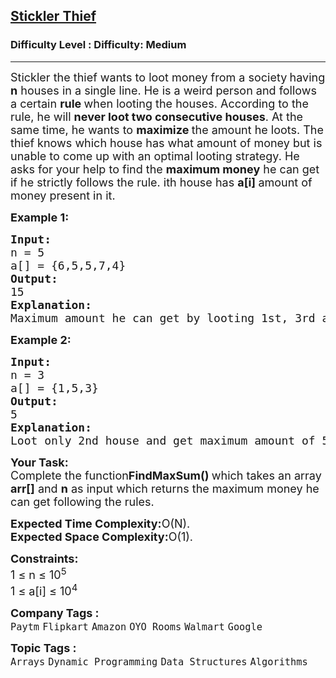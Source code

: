 <h2><a href="https://www.geeksforgeeks.org/problems/stickler-theif-1587115621/1?page=6&sortBy=submissions">Stickler Thief</a></h2><h3>Difficulty Level : Difficulty: Medium</h3><hr><div class="problems_problem_content__Xm_eO"><p><span style="font-size: 18px;">Stickler</span><span style="font-size: 18px;"> the thief wants to loot money from a society<strong> </strong>having<strong> n</strong> houses in a single line. He is a weird person and follows a certain <strong>rule </strong>when looting the houses. According to the rule, he will <strong>never loot two consecutive houses</strong>. At the same time, he wants to <strong>maximize </strong>the amount he loots. The thief knows which house has what amount of money but is unable to come up with an optimal looting strategy. He asks for your help to find the <strong>maximum money</strong> he can get if he strictly follows the rule. ith house has </span><strong><span style="font-size: 18px;">a[i] </span></strong><span style="font-size: 18px;">amount of money present in it.</span></p>
<p><span style="font-size: 18px;"><strong>Example 1:</strong></span></p>
<pre><span style="font-size: 18px;"><strong>Input:
</strong>n = 5
a[] = {6,5,5,7,4}
<strong>Output: <br></strong>15
<strong>Explanation: <br></strong>Maximum amount he can get by looting 1st, 3rd and 5th house. Which is 6+5+4=15.</span></pre>
<p><span style="font-size: 18px;"><strong>Example 2:</strong></span></p>
<pre><span style="font-size: 18px;"><strong>Input:
</strong>n = 3
a[] = {1,5,3}
<strong>Output: <br></strong>5
<strong>Explanation: <br></strong>Loot only 2nd house and get maximum amount of 5.</span></pre>
<p><span style="font-size: 18px;"><strong>Your Task:</strong><br>Complete the function<strong>FindMaxSum() </strong>which takes an array <strong>arr[]</strong> and <strong>n</strong> as input which returns the maximum money he can get following the rules.</span></p>
<p><span style="font-size: 18px;"><strong>Expected Time Complexity:</strong>O(N).<br><strong>Expected Space Complexity:</strong>O(1).</span></p>
<p><span style="font-size: 18px;"><strong>Constraints:</strong><br>1 ≤ n ≤ 10<sup>5</sup><br>1 ≤ a[i] ≤ 10<sup>4</sup></span></p></div><p><span style=font-size:18px><strong>Company Tags : </strong><br><code>Paytm</code>&nbsp;<code>Flipkart</code>&nbsp;<code>Amazon</code>&nbsp;<code>OYO Rooms</code>&nbsp;<code>Walmart</code>&nbsp;<code>Google</code>&nbsp;<br><p><span style=font-size:18px><strong>Topic Tags : </strong><br><code>Arrays</code>&nbsp;<code>Dynamic Programming</code>&nbsp;<code>Data Structures</code>&nbsp;<code>Algorithms</code>&nbsp;